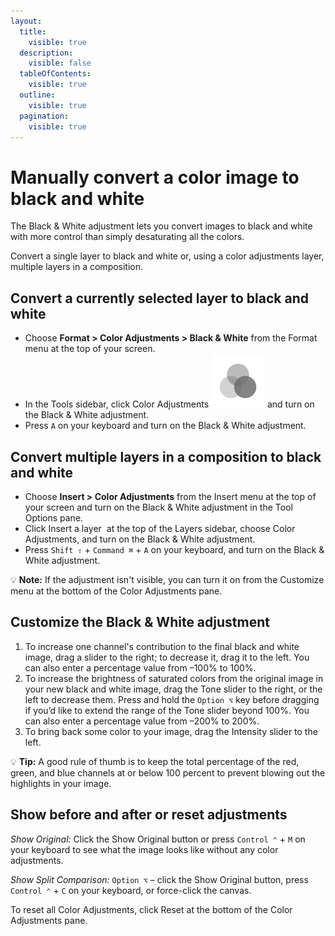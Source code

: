 ```yaml
---
layout:
  title:
    visible: true
  description:
    visible: false
  tableOfContents:
    visible: true
  outline:
    visible: true
  pagination:
    visible: true
---
```


# Manually convert a color image to black and white

The Black & White adjustment lets you convert images to black and white with more control than simply desaturating all the colors.

Convert a single layer to black and white or, using a color adjustments layer, multiple layers in a composition.

## Convert a currently selected layer to black and white

* Choose **Format > Color Adjustments > Black & White** from the Format menu at the top of your screen.
* In the Tools sidebar, click Color Adjustments <img src="../.gitbook/assets/Color-Adjustments.png" alt="" data-size="line"> and turn on the Black & White adjustment.
* Press `A` on your keyboard and turn on the Black & White adjustment.

## Convert multiple layers in a composition to black and white

* Choose **Insert > Color Adjustments** from the Insert menu at the top of your screen and turn on the Black & White adjustment in the Tool Options pane.
* Click Insert a layer <img src="https://help.pixelmator.com/pixelmator-pro/3.5/assets/English/1648724547000.png" alt="" data-size="line"> at the top of the Layers sidebar, choose Color Adjustments, and turn on the Black & White adjustment.
* Press `Shift ⇧` + `Command ⌘` + `A` on your keyboard, and turn on the Black & White adjustment.

:bulb: **Note:** If the adjustment isn't visible, you can turn it on from the Customize menu at the bottom of the Color Adjustments pane.

## Customize the Black & White adjustment

1. To increase one channel's contribution to the final black and white image, drag a slider to the right; to decrease it, drag it to the left. You can also enter a percentage value from –100% to 100%.
2. To increase the brightness of saturated colors from the original image in your new black and white image, drag the Tone slider to the right, or the left to decrease them. Press and hold the `Option ⌥` key before dragging if you’d like to extend the range of the Tone slider beyond 100%. You can also enter a percentage value from –200% to 200%.
3. To bring back some color to your image, drag the Intensity slider to the left.

:bulb: **Tip:** A good rule of thumb is to keep the total percentage of the red, green, and blue channels at or below 100 percent to prevent blowing out the highlights in your image.

## Show before and after or reset adjustments

_Show Original:_ Click the Show Original button or press `Control ⌃` + `M` on your keyboard to see what the image looks like without any color adjustments.

_Show Split Comparison:_ `Option ⌥` – click the Show Original button, press `Control ⌃` + `C` on your keyboard, or force-click the canvas.

To reset all Color Adjustments, click Reset at the bottom of the Color Adjustments pane.

